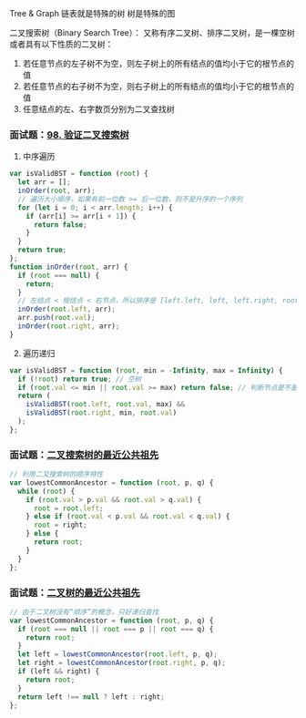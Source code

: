 Tree & Graph
链表就是特殊的树
树是特殊的图

二叉搜索树（Binary Search Tree）：
又称有序二叉树、排序二叉树，是一棵空树或者具有以下性质的二叉树：

1. 若任意节点的左子树不为空，则左子树上的所有结点的值均小于它的根节点的值
2. 若任意节点的右子树不为空，则右子树上的所有结点的值均小于它的根节点的值
3. 任意结点的左、右字数页分别为二叉查找树

### 面试题：[98. 验证二叉搜索树](https://leetcode-cn.com/problems/validate-binary-search-tree/)

1. 中序遍历

```js
var isValidBST = function (root) {
  let arr = [];
  inOrder(root, arr);
  // 遍历大小顺序，如果有前一位数 >= 后一位数，则不是升序的一个序列
  for (let i = 0; i < arr.length; i++) {
    if (arr[i] >= arr[i + 1]) {
      return false;
    }
  }
  return true;
};
function inOrder(root, arr) {
  if (root === null) {
    return;
  }
  // 左结点 < 根结点 < 右节点，所以排序是 [left.left, left, left.right, root, right.left right, right.right]
  inOrder(root.left, arr);
  arr.push(root.val);
  inOrder(root.right, arr);
}
```

2. 遍历递归

```js
var isValidBST = function (root, min = -Infinity, max = Infinity) {
  if (!root) return true; // 空树
  if (root.val <= min || root.val >= max) return false; // 判断节点是不是比最小值小
  return (
    isValidBST(root.left, root.val, max) &&
    isValidBST(root.right, min, root.val)
  );
};
```

### 面试题：[二叉搜索树的最近公共祖先](https://leetcode-cn.com/problems/lowest-common-ancestor-of-a-binary-search-tree/)

```js
// 利用二叉搜索树的顺序特性
var lowestCommonAncestor = function (root, p, q) {
  while (root) {
    if (root.val > p.val && root.val > q.val) {
      root = root.left;
    } else if (root.val < p.val && root.val < q.val) {
      root = right;
    } else {
      return root;
    }
  }
};
```

### 面试题：[二叉树的最近公共祖先](https://leetcode-cn.com/problems/lowest-common-ancestor-of-a-binary-search-tree/)

```js
// 由于二叉树没有“顺序”的概念，只好递归查找
var lowestCommonAncestor = function (root, p, q) {
  if (root === null || root === p || root === q) {
    return root;
  }
  let left = lowestCommonAncestor(root.left, p, q);
  let right = lowestCommonAncestor(root.right, p, q);
  if (left && right) {
    return root;
  }
  return left !== null ? left : right;
};
```
